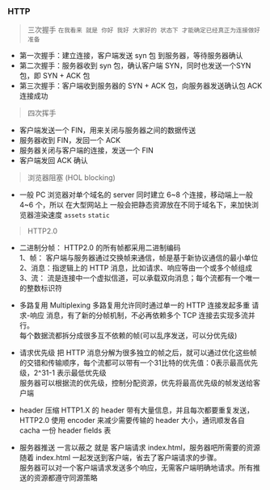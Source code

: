 ### HTTP

> 三次握手 `在我看来 就是 你好 我好 大家好的 状态下 才能确定已经真正为连接做好准备`

- 第一次握手：建立连接，客户端发送 syn 包 到服务器，等待服务器确认
- 第二次握手：服务器收到 syn 包，确认客户端 SYN，同时也发送一个SYN 包，即 SYN + ACK 包
- 第三次握手：客户端收到服务器的 SYN + ACK 包，向服务器发送确认包 ACK 连接成功

  
  
> 四次挥手

- 客户端发送一个 FIN，用来关闭与服务器之间的数据传送
- 服务器收到 FIN，发回一个 ACK
- 服务器关闭与客户端的连接，发送一个 FIN
- 客户端发回 ACK 确认



> 浏览器阻塞 (HOL blocking)

- 一般 PC 浏览器对单个域名的 server 同时建立 6~8 个连接，移动端上一般 4~6 个，所以 在大型网站上 一般会把静态资源放在不同于域名下，来加快浏览器渲染速度
`assets` `static`



> HTTP2.0

- 二进制分帧： HTTP2.0 的所有帧都采用二进制编码  
   1、帧：  客户端与服务器通过交换帧来通信，帧是基于新协议通信的最小单位  
   2、消息：指逻辑上的 HTTP 消息，比如请求、响应等由一个或多个帧组成  
   3、流：  流是连接中一个虚拟信道，可以承载双向消息；每个流都有一个唯一的整数标识符  
   
- 多路复用 Multiplexing
   多路复用允许同时通过单一的 HTTP 连接发起多重 请求-响应 消息，有了新的分帧机制，不必再依赖多个 TCP 连接去实现多流并行。  
   每个数据流都拆分成很多互不依赖的帧(可以乱序发送，可以分优先级)

- 请求优先级
   把 HTTP 消息分解为很多独立的帧之后，就可以通过优化这些帧的交错和传输顺序，每个流都可以带有一个31比特的优先值：0表示最高优先级，2^31-1 表示最低优先级  
   服务器可以根据流的优先级，控制分配资源，优先将最高优先级的帧发送给客户端

- header 压缩
   HTTP1.X 的 header 带有大量信息，并且每次都要重复发送， HTTP2.0 使用 encoder 来减少需要传输的 header 大小，通讯顺发各自 cacha 一份 header fields 表   

- 服务器推送
   一言以蔽之 就是 客户端请求 index.html，服务器吧所需要的资源随着 index.html 一起发送到客户端，省去了客户端请求的步骤。  
   服务器可以对一个客户端请求发送多个响应，无需客户端明确地请求。所有推送的资源都遵守同源策略   
